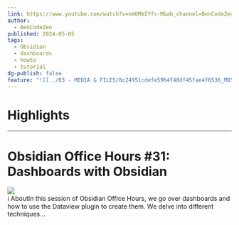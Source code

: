 ```yaml
---
link: https://www.youtube.com/watch?v=nmQMmIYfs-M&ab_channel=BenCodeZen
author:
  - BenCodeZen
published: 2024-05-05
tags:
  - Obsidian
  - dashboards
  - howto
  - tutorial
dg-publish: false
feature: "![[../03 - MEDIA & FILES/8c24951cdefe5964f48df45fae4f6536_MD5.jpg]]"
---
```

# Highlights


---
#  Obsidian Office Hours #31: Dashboards with Obsidian 
![](../03%20-%20MEDIA%20&%20FILES/8c24951cdefe5964f48df45fae4f6536_MD5.jpg)  
ℹ️ AboutIn this session of Obsidian Office Hours, we go over dashboards and how to use the Dataview plugin to create them. We delve into different techniques...
